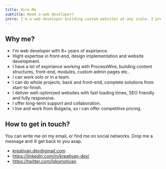 ```yaml
---
title: Hire Me
subtitle: Need a web developer?
intro: I'm a web developer building custom websites at any scale. I prefer front-end development and ProcessWire CMS. I work remotely, from Sofia, Bulgaria.
---
```


## Why me?
- I'm web developer with 8+ years of expiriance.
- Hight expertise in front-end, design implementation and website development.
- I have a lot of expiriance working with ProcessWire, building content structures, front-end, modules, custom admin pages etc..
- I can work solo or in a team.
- I can do whole projects, back and front-end, complete solutions from start-to-finish.
- I deliver well-optimized websites with fast loading times, SEO friendly and fully responsive.
- I offer long-term support and collaboration.
- I live and work from Bulgaria, so i can offer competitive pricing.

## How to get in touch?
You can write me on my email, or find me on social networks. Drop me a message and ill get back to you asap.

- kreativan.dev@gmail.com
- https://linkedin.com/in/kreativan-dev/
- https://twitter.com/lokomotivan